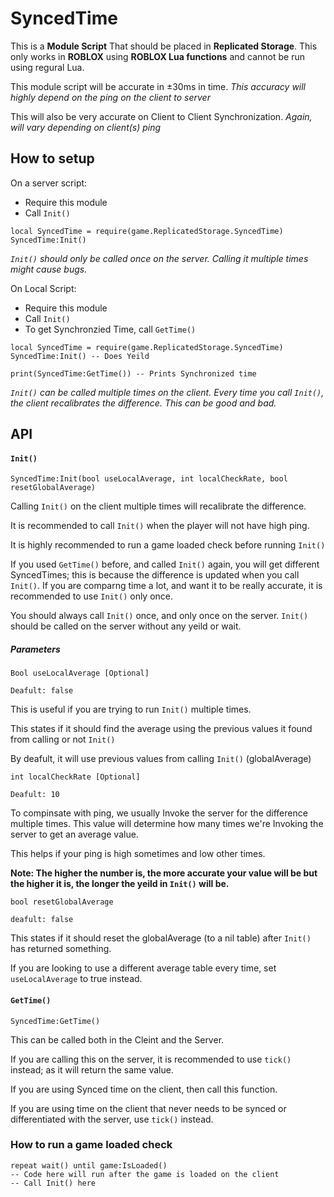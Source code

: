 # SyncedTime

This is a **Module Script** That should be placed in **Replicated Storage**.
This only works in **ROBLOX** using **ROBLOX Lua functions** and cannot be run using regural Lua.

This module script will be accurate in ±30ms in time. 
*This accuracy will highly depend on the ping on the client to server*

This will also be very accurate on Client to Client Synchronization.
*Again, will vary depending on client(s) ping*

## How to setup

On a server script:
 * Require this module
 * Call `Init()`
 
```
local SyncedTime = require(game.ReplicatedStorage.SyncedTime)
SyncedTime:Init()
```

*`Init()` should only be called once on the server. Calling it multiple times might cause bugs.*

On Local Script:
 * Require this module
 * Call `Init()`
 * To get Synchronzied Time, call `GetTime()`
 
```
local SyncedTime = require(game.ReplicatedStorage.SyncedTime)
SyncedTime:Init() -- Does Yeild

print(SyncedTime:GetTime()) -- Prints Synchronized time
```

*`Init()` can be called multiple times on the client. 
Every time you call `Init()`, the client recalibrates the difference.
This can be good and bad.*

## API

#### `Init()`

```
SyncedTime:Init(bool useLocalAverage, int localCheckRate, bool resetGlobalAverage)
```

Calling `Init()` on the client multiple times will recalibrate the difference.

It is recommended to call `Init()` when the player will not have high ping.

It is highly recommended to run a game loaded check before running `Init()`

If you used `GetTime()` before, and called `Init()` again, you will get different SyncedTimes;
this is because the difference is updated when you call `Init()`.
If you are comparng time a lot, and want it to be really accurate, 
it is recommended to use `Init()` only once.

You should always call `Init()` once, and only once on the server.
`Init()` should be called on the server without any yeild or wait.

##### Parameters

```
Bool useLocalAverage [Optional]

Deafult: false
```

This is useful if you are trying to run `Init()` multiple times.

This states if it should find the average using the previous values it found from calling or not `Init()`

By deafult, it will use previous values from calling `Init()` (globalAverage)

```
int localCheckRate [Optional]

Deafult: 10
```

To compinsate with ping, we usually Invoke the server for the difference multiple times.
This value will determine how many times we're Invoking the server to get an average value.

This helps if your ping is high sometimes and low other times.

**Note: The higher the number is, 
the more accurate your value will be but the higher it is, 
the longer the yeild in `Init()` will be.**

```
bool resetGlobalAverage

deafult: false
```

This states if it should reset the globalAverage (to a nil table) after `Init()` has returned something.

If you are looking to use a different average table every time, set `useLocalAverage` to true instead.

#### `GetTime()`

```
SyncedTime:GetTime()
```

This can be called both in the Cleint and the Server.

If you are calling this on the server, it is recommended to use `tick()` instead; 
as it will return the same value.

If you are using Synced time on the client, then call this function.

If you are using time on the client that never needs to be synced or differentiated with the server, use `tick()` instead.

### How to run a game loaded check

```
repeat wait() until game:IsLoaded()
-- Code here will run after the game is loaded on the client
-- Call Init() here
```
